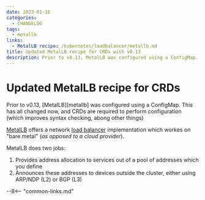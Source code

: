 ```yaml
---
date: 2023-01-16
categories:
  - CHANGELOG
tags:
  - metallb
links:
  - MetalLB recipe: /kubernetes/loadbalancer/metallb.md
title: Updated MetalLB recipe for CRDs with v0.13
description: Prior to v0.13, MetalLB was configured using a ConfigMap. This has all changed now, and CRDs are required to perform configuration (which improves syntax checking, abong other things)
---
```


# Updated MetalLB recipe for CRDs

Prior to v0.13, [MetalLB][metallb] was configured using a ConfigMap. This has all changed now, and CRDs are required to perform configuration (which improves syntax checking, abong other things)

<!-- more -->

[MetalLB](https://metallb.universe.tf/) offers a network [load balancer](/kubernetes/loadbalancer/) implementation which workes on "bare metal" (*as opposed to a cloud provider*).

MetalLB does two jobs:

1. Provides address allocation to services out of a pool of addresses which you define
2. Announces these addresses to devices outside the cluster, either using ARP/NDP (L2) or BGP (L3)

--8<-- "common-links.md"
